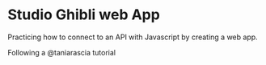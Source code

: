 # Studio Ghibli web App

Practicing how to connect to an API with Javascript by creating a web app.

Following a @taniarascia tutorial
